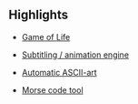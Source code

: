 ## Highlights

* [Game of Life](https://github.com/five-over-four/gameoflife)

* [Subtitling / animation engine](https://github.com/five-over-four/subtitler)

* [Automatic ASCII-art](https://github.com/five-over-four/autoascii)

* [Morse code tool](https://github.com/five-over-four/morsecode)
